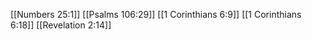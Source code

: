 [[Numbers 25:1]]
[[Psalms 106:29]]
[[1 Corinthians 6:9]]
[[1 Corinthians 6:18]]
[[Revelation 2:14]]
